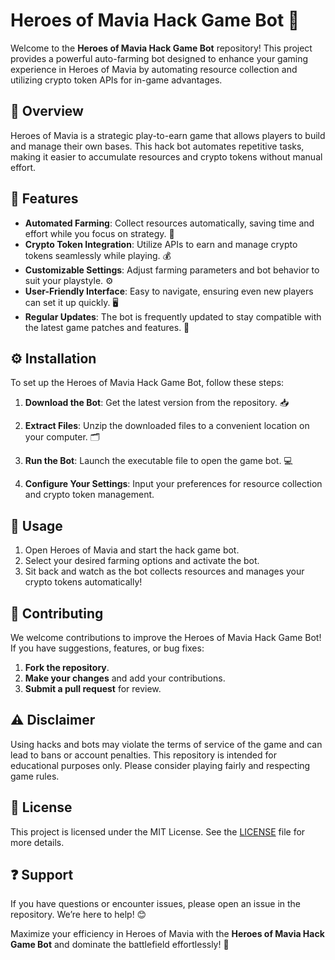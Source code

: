 # Heroes of Mavia Hack Game Bot 🌟

Welcome to the **Heroes of Mavia Hack Game Bot** repository! This project provides a powerful auto-farming bot designed to enhance your gaming experience in Heroes of Mavia by automating resource collection and utilizing crypto token APIs for in-game advantages.

## 📌 Overview  
Heroes of Mavia is a strategic play-to-earn game that allows players to build and manage their own bases. This hack bot automates repetitive tasks, making it easier to accumulate resources and crypto tokens without manual effort.

## 🌟 Features  
- **Automated Farming**: Collect resources automatically, saving time and effort while you focus on strategy. 🌾  
- **Crypto Token Integration**: Utilize APIs to earn and manage crypto tokens seamlessly while playing. 💰  
- **Customizable Settings**: Adjust farming parameters and bot behavior to suit your playstyle. ⚙️  
- **User-Friendly Interface**: Easy to navigate, ensuring even new players can set it up quickly. 🖥️  
- **Regular Updates**: The bot is frequently updated to stay compatible with the latest game patches and features. 🔄  

## ⚙️ Installation  
To set up the Heroes of Mavia Hack Game Bot, follow these steps:

1. **Download the Bot**: Get the latest version from the repository. 📥  

2. **Extract Files**: Unzip the downloaded files to a convenient location on your computer. 🗂️

3. **Run the Bot**: Launch the executable file to open the game bot. 💻

4. **Configure Your Settings**: Input your preferences for resource collection and crypto token management.

## 📖 Usage  
1. Open Heroes of Mavia and start the hack game bot.
2. Select your desired farming options and activate the bot.
3. Sit back and watch as the bot collects resources and manages your crypto tokens automatically!

## 🤝 Contributing  
We welcome contributions to improve the Heroes of Mavia Hack Game Bot! If you have suggestions, features, or bug fixes:

1. **Fork the repository**.
2. **Make your changes** and add your contributions.
3. **Submit a pull request** for review.

## ⚠️ Disclaimer  
Using hacks and bots may violate the terms of service of the game and can lead to bans or account penalties. This repository is intended for educational purposes only. Please consider playing fairly and respecting game rules.

## 📜 License  
This project is licensed under the MIT License. See the [LICENSE](LICENSE) file for more details.

## ❓ Support  
If you have questions or encounter issues, please open an issue in the repository. We’re here to help! 😊

Maximize your efficiency in Heroes of Mavia with the **Heroes of Mavia Hack Game Bot** and dominate the battlefield effortlessly! 🌟
